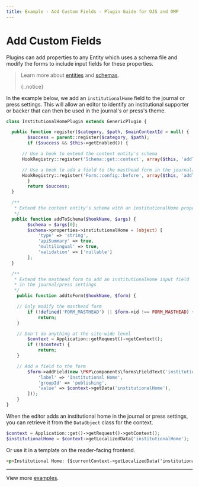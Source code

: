 ```yaml
---
title: Example - Add Custom Fields - Plugin Guide for OJS and OMP
---
```


# Add Custom Fields

Plugins can add properties to any Entity which uses a schema file and modify the forms to include input fields for these properties.

> Learn more about [entities](/dev/documentation/en/architecture-entities) and [schemas](/dev/documentation/en/architecture-entities#schemas). 
> 
> {:.notice}

In the example below, we add an `institutionalHome` field to the journal or press settings. This will allow an editor to identify an institutional supporter or backer that can then be used in the journal's or press's theme.

```php
class InstitutionalHomePlugin extends GenericPlugin {

  public function register($category, $path, $mainContextId = null) {
        $success = parent::register($category, $path);
        if ($success && $this->getEnabled()) {

      // Use a hook to extend the context entity's schema
      HookRegistry::register('Schema::get::context', array($this, 'addToSchema'));

      // Use a hook to add a field to the masthead form in the journal/press settings.
      HookRegistry::register('Form::config::before', array($this, 'addToForm'));
        }
        return $success;
  }

  /**
   * Extend the context entity's schema with an institutionalHome property
   */
  public function addToSchema($hookName, $args) {
        $schema = $args[0];
        $schema->properties->institutionalHome = (object) [
            'type' => 'string',
            'apiSummary' => true,
            'multilingual' => true,
            'validation' => ['nullable']
        ];
  }

  /**
   * Extend the masthead form to add an institutionalHome input field
   * in the journal/press settings
   */
    public function addtoForm($hookName, $form) {

    // Only modify the masthead form
        if (!defined('FORM_MASTHEAD') || $form->id !== FORM_MASTHEAD) {
            return;
    }

    // Don't do anything at the site-wide level
        $context = Application::getRequest()->getContext();
        if (!$context) {
            return;
    }

    // Add a field to the form
        $form->addField(new \PKP\components\forms\FieldText('institutionalHome', [
            'label' => 'Institutional Home',
            'groupId' => 'publishing',
            'value' => $context->getData('institutionalHome'),
        ]));
    }
}
```

When the editor adds an institutional home in the journal or press settings, you can retrieve it from the `DataObject` class for the context.

```php
$context = Application::get()->getRequest()->getContext();
$institutionalHome = $context->getLocalizedData('institutionalHome');
```

Or use it in a template on the reader-facing frontend.

```html
<p>Institutional Home: {$currentContext->getLocalizedData('institutionalHome')}</p>
```

---

View more [examples](./examples).
